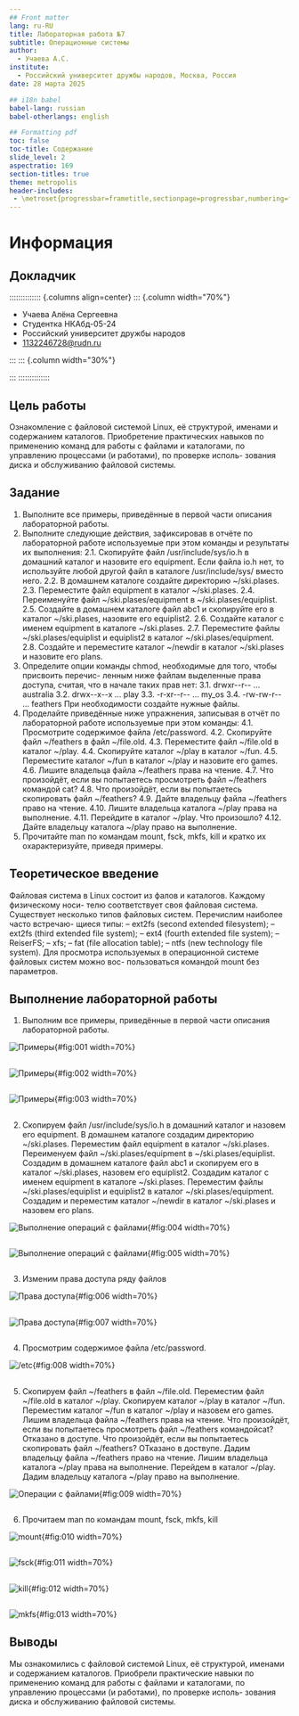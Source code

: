 ```yaml
---
## Front matter
lang: ru-RU
title: Лабораторная работа №7
subtitle: Операционные системы
author:
  - Учаева А.С.
institute:
  - Российский университет дружбы народов, Москва, Россия
date: 28 марта 2025

## i18n babel
babel-lang: russian
babel-otherlangs: english

## Formatting pdf
toc: false
toc-title: Содержание
slide_level: 2
aspectratio: 169
section-titles: true
theme: metropolis
header-includes:
 - \metroset{progressbar=frametitle,sectionpage=progressbar,numbering=fraction}
---
```


# Информация

## Докладчик

:::::::::::::: {.columns align=center}
::: {.column width="70%"}

  * Учаева Алёна Сергеевна
  * Студентка НКАбд-05-24
  * Российский университет дружбы народов
  * [1132246728@rudn.ru](1132246728@rudn.ru)
  

:::
::: {.column width="30%"}


:::
::::::::::::::

## Цель работы

Ознакомление с файловой системой Linux, её структурой, именами и содержанием
каталогов. Приобретение практических навыков по применению команд для работы
с файлами и каталогами, по управлению процессами (и работами), по проверке исполь-
зования диска и обслуживанию файловой системы.

## Задание

1. Выполните все примеры, приведённые в первой части описания лабораторной работы.
2. Выполните следующие действия, зафиксировав в отчёте по лабораторной работе
используемые при этом команды и результаты их выполнения:
2.1. Скопируйте файл /usr/include/sys/io.h в домашний каталог и назовите его
equipment. Если файла io.h нет, то используйте любой другой файл в каталоге
/usr/include/sys/ вместо него.
2.2. В домашнем каталоге создайте директорию ~/ski.plases.
2.3. Переместите файл equipment в каталог ~/ski.plases.
2.4. Переименуйте файл ~/ski.plases/equipment в ~/ski.plases/equiplist.
2.5. Создайте в домашнем каталоге файл abc1 и скопируйте его в каталог
~/ski.plases, назовите его equiplist2.
2.6. Создайте каталог с именем equipment в каталоге ~/ski.plases.
2.7. Переместите файлы ~/ski.plases/equiplist и equiplist2 в каталог
~/ski.plases/equipment.
2.8. Создайте и переместите каталог ~/newdir в каталог ~/ski.plases и назовите
его plans.
3. Определите опции команды chmod, необходимые для того, чтобы присвоить перечис-
ленным ниже файлам выделенные права доступа, считая, что в начале таких прав
нет:
3.1. drwxr--r-- ... australia
3.2. drwx--x--x ... play
3.3. -r-xr--r-- ... my_os
3.4. -rw-rw-r-- ... feathers
При необходимости создайте нужные файлы.
4. Проделайте приведённые ниже упражнения, записывая в отчёт по лабораторной
работе используемые при этом команды:
4.1. Просмотрите содержимое файла /etc/password.
4.2. Скопируйте файл ~/feathers в файл ~/file.old.
4.3. Переместите файл ~/file.old в каталог ~/play.
4.4. Скопируйте каталог ~/play в каталог ~/fun.
4.5. Переместите каталог ~/fun в каталог ~/play и назовите его games.
4.6. Лишите владельца файла ~/feathers права на чтение.
4.7. Что произойдёт, если вы попытаетесь просмотреть файл ~/feathers командой
cat?
4.8. Что произойдёт, если вы попытаетесь скопировать файл ~/feathers?
4.9. Дайте владельцу файла ~/feathers право на чтение.
4.10. Лишите владельца каталога ~/play права на выполнение.
4.11. Перейдите в каталог ~/play. Что произошло?
4.12. Дайте владельцу каталога ~/play право на выполнение.
5. Прочитайте man по командам mount, fsck, mkfs, kill и кратко их охарактеризуйте,
приведя примеры.

## Теоретическое введение

Файловая система в Linux состоит из фалов и каталогов. Каждому физическому носи-
телю соответствует своя файловая система.
Существует несколько типов файловых систем. Перечислим наиболее часто встречаю-
щиеся типы:
– ext2fs (second extended filesystem);
– ext2fs (third extended file system);
– ext4 (fourth extended file system);
– ReiserFS;
– xfs;
– fat (file allocation table);
– ntfs (new technology file system).
Для просмотра используемых в операционной системе файловых систем можно вос-
пользоваться командой mount без параметров.

## Выполнение лабораторной работы

1. Выполним все примеры, приведённые в первой части описания лабораторной работы.

![Примеры](image/1.jpg){#fig:001 width=70%}

##

![Примеры](image/2.jpg){#fig:002 width=70%}

##

![Примеры](image/3.jpg){#fig:003 width=70%}

##

2. Скопируем файл /usr/include/sys/io.h в домашний каталог и назовем его
equipment.  В домашнем каталоге создадим директорию ~/ski.plases. Переместим файл equipment в каталог ~/ski.plases. Переименуем файл ~/ski.plases/equipment в ~/ski.plases/equiplist. Создадим в домашнем каталоге файл abc1 и скопируем его в каталог ~/ski.plases, назовем его equiplist2. Создадим каталог с именем equipment в каталоге ~/ski.plases. Переместим файлы ~/ski.plases/equiplist и equiplist2 в каталог ~/ski.plases/equipment.  Создадим и переместим каталог ~/newdir в каталог ~/ski.plases и назовем
его plans.

![Выполнение операций с файлами](image/4.jpg){#fig:004 width=70%}

##

![Выполнение операций с файлами](image/5.jpg){#fig:005 width=70%} 

##

3. Изменим права доступа ряду файлов

![Права доступа](image/6.jpg){#fig:006 width=70%}  

##

![Права доступа](image/7.jpg){#fig:007 width=70%} 

##

4.   Просмотрим содержимое файла /etc/password.

![/etc](image/8.jpg){#fig:008 width=70%} 

##

5.  Скопируем файл ~/feathers в файл ~/file.old. Переместим файл ~/file.old в каталог ~/play. Скопируем каталог ~/play в каталог ~/fun. Переместим каталог ~/fun в каталог ~/play и назовем его games. Лишим владельца файла ~/feathers права на чтение. Что произойдёт, если вы попытаетесь просмотреть файл ~/feathers командойcat? Отказано в доступе. Что произойдёт, если вы попытаетесь скопировать файл ~/feathers? ОТказано в доствупе. Дадим владельцу файла ~/feathers право на чтение. Лишим владельца каталога ~/play права на выполнение. Перейдем в каталог ~/play. Дадим владельцу каталога ~/play право на выполнение.

![Операции с файлами](image/9.jpg){#fig:009 width=70%} 

##

6. Прочитаем man по командам mount, fsck, mkfs, kill 

![mount](image/10.jpg){#fig:010 width=70%} 

##

![fsck](image/11.jpg){#fig:011 width=70%} 

##

![kill](image/12.jpg){#fig:012 width=70%} 

##

![mkfs](image/13.jpg){#fig:013 width=70%} 

## Выводы

Мы ознакомились с файловой системой Linux, её структурой, именами и содержанием
каталогов. Приобрели практические навыки по применению команд для работы
с файлами и каталогами, по управлению процессами (и работами), по проверке исполь-
зования диска и обслуживанию файловой системы.
